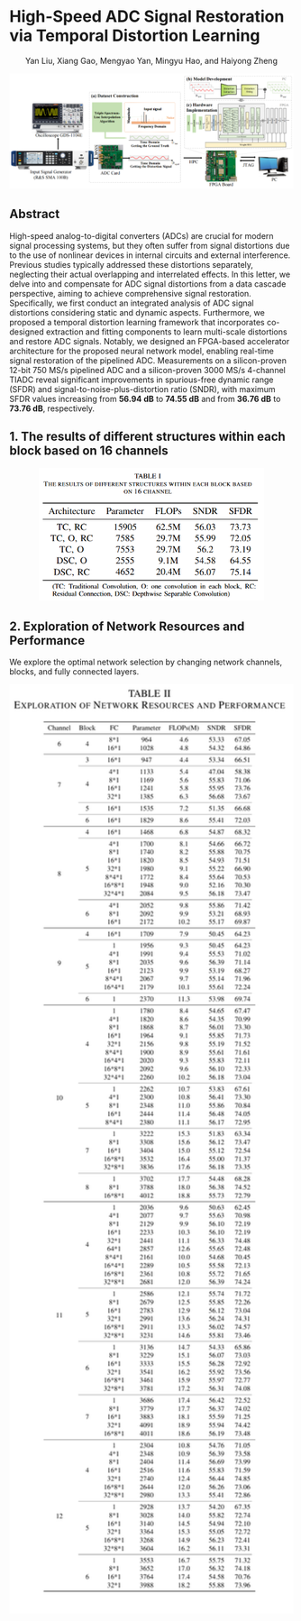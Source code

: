 # High-Speed ADC Signal Restoration via Temporal Distortion Learning

<center>Yan Liu, Xiang Gao, Mengyao Yan, Mingyu Hao, and Haiyong Zheng</center>
  
![](https://github.com/OUCIClab/ADC-Res/blob/main/tcn.png "The overall framework of temporal distortion learning for high-speed ADC signal restoration.")
## Abstract
High-speed analog-to-digital converters (ADCs) are
crucial for modern signal processing systems, but they often
suffer from signal distortions due to the use of nonlinear devices
in internal circuits and external interference. Previous studies
typically addressed these distortions separately, neglecting their
actual overlapping and interrelated effects. In this letter, we
delve into and compensate for ADC signal distortions from a
data cascade perspective, aiming to achieve comprehensive signal
restoration. Specifically, we first conduct an integrated analysis
of ADC signal distortions considering static and dynamic aspects.
Furthermore, we proposed a temporal distortion learning framework that incorporates co-designed extraction and fitting components to learn multi-scale distortions and restore ADC signals.
Notably, we designed an FPGA-based accelerator architecture for
the proposed neural network model, enabling real-time signal
restoration of the pipelined ADC. Measurements on a silicon-proven 12-bit 750 MS/s pipelined ADC and a silicon-proven
3000 MS/s 4-channel TIADC reveal significant improvements in
spurious-free dynamic range (SFDR) and signal-to-noise-plus-distortion ratio (SNDR), with maximum SFDR values increasing
from **56.94 dB** to **74.55 dB** and from **36.76 dB** to **73.76 dB**,
respectively.

## 1. The results of different structures within each block based on 16 channels

<p align="center">
  <img src="https://github.com/OUCIClab/ADC-Res/blob/main/table1.png" width="400px">
</p>



## 2. Exploration of Network Resources and Performance
We explore the optimal network selection by changing network channels, blocks, and fully connected layers.

<p align="center">
  <img src="https://github.com/OUCIClab/ADC-Res/blob/main/table2.png" width="600px">
</p>




